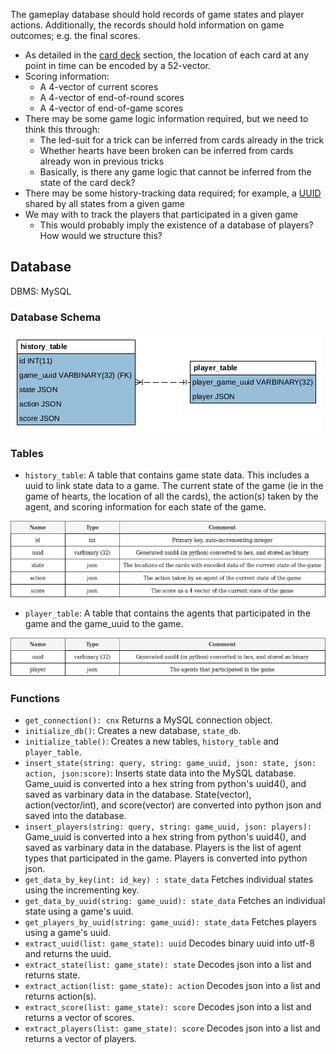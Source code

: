 The gameplay database should hold records of game states and player actions.  Additionally, the records should hold information on game outcomes; e.g. the final scores.  

* As detailed in the [card deck](https://github.com/c-to-the-fazzy/cardiathena/wiki/Game-Adjudicator-Class-Design-Document#card-deck) section, the location of each card at any point in time can be encoded by a 52-vector.
* Scoring information:
    * A 4-vector of current scores
    * A 4-vector of end-of-round scores
    * A 4-vector of end-of-game scores  
* There may be some game logic information required, but we need to think this through:
    * The led-suit for a trick can be inferred from cards already in the trick
    * Whether hearts have been broken can be inferred from cards already won in previous tricks
    * Basically, is there any game logic that cannot be inferred from the state of the card deck?
* There may be some history-tracking data required; for example, a [UUID](https://en.wikipedia.org/wiki/Universally_unique_identifier) shared by all states from a given game
* We may with to track the players that participated in a given game
    * This would probably imply the existence of a database of players?  How would we structure this?

## Database
DBMS: MySQL

### Database Schema

![EER Diagram](https://raw.githubusercontent.com/c-to-the-fazzy/cardiathena/mysql-on-argo/documentation/img/cardiathena_eer_diagram.png)

### Tables
* `history_table`: A table that contains game state data. This includes a uuid to link state data to a game. The current state of the game (ie in the game of hearts, the location of all the cards), the action(s) taken by the agent, and scoring information for each state of the game. 

![](https://raw.githubusercontent.com/c-to-the-fazzy/cardiathena/mysql-on-argo/documentation/img/state_table.png)

* `player_table`: A table that contains the agents that participated in the game and the game_uuid to the game.

![player_table](https://raw.githubusercontent.com/c-to-the-fazzy/cardiathena/mysql-on-argo/documentation/img/player_table.png)

### Functions
* `get_connection(): cnx` Returns a MySQL connection object.
* `initialize_db()`: Creates a new database, `state_db`.
* `initialize_table()`: Creates a new tables, `history_table` and `player_table`.
* `insert_state(string: query, string: game_uuid, json: state, json: action, json:score)`: Inserts state data into the MySQL database. Game_uuid is converted into a hex string from python's uuid4(), and saved as varbinary data in the database. State(vector), action(vector/int), and score(vector) are converted into python json and saved into the database.
* `insert_players(string: query, string: game_uuid, json: players):` Game_uuid is converted into a hex string from python's uuid4(), and saved as varbinary data in the database. Players is the list of agent types that participated in the game. Players is converted into python json.
* `get_data_by_key(int: id_key) : state_data` Fetches individual states using the incrementing key.
* `get_data_by_uuid(string: game_uuid): state_data` Fetches an individual state using a game's uuid.
* `get_players_by_uuid(string: game_uuid): state_data` Fetches players using a game's uuid.
* `extract_uuid(list: game_state): uuid` Decodes binary uuid into utf-8 and returns the uuid.
* `extract_state(list: game_state): state` Decodes json into a list and returns state.
* `extract_action(list: game_state): action` Decodes json into a list and returns action(s).
* `extract_score(list: game_state): score` Decodes json into a list and returns a vector of scores.
* `extract_players(list: game_state): score` Decodes json into a list and returns a vector of players.
